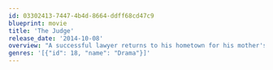 ```yaml
---
id: 03302413-7447-4b4d-8664-ddff68cd47c9
blueprint: movie
title: 'The Judge'
release_date: '2014-10-08'
overview: "A successful lawyer returns to his hometown for his mother's funeral only to discover that his estranged father, the town's judge, is suspected of murder."
genres: '[{"id": 18, "name": "Drama"}]'
---
```

